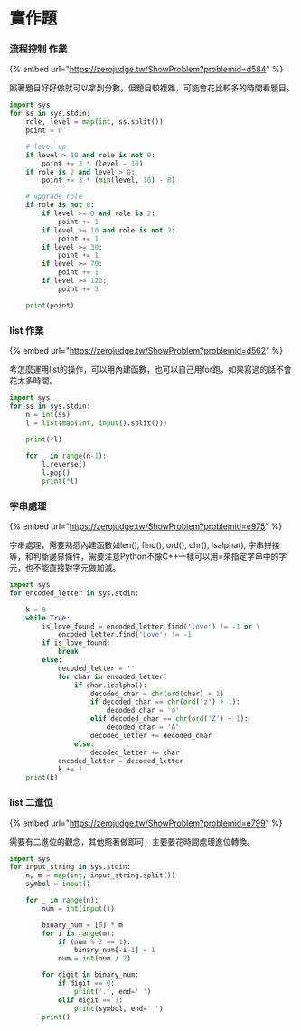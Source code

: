 # 實作題

### 流程控制 作業

{% embed url="https://zerojudge.tw/ShowProblem?problemid=d584" %}

照著題目好好做就可以拿到分數，但題目較複雜，可能會花比較多的時間看題目。

```python
import sys
for ss in sys.stdin:
    role, level = map(int, ss.split())
    point = 0

    # level up
    if level > 10 and role is not 0:
        point += 3 * (level - 10)
    if role is 2 and level > 8:
        point += 3 * (min(level, 10) - 8)

    # upgrade role
    if role is not 0:
        if level >= 8 and role is 2:
            point += 1
        if level >= 10 and role is not 2:
            point += 1
        if level >= 30:
            point += 1
        if level >= 70:
            point += 1
        if level >= 120:
            point += 3

    print(point)
```

### list 作業

{% embed url="https://zerojudge.tw/ShowProblem?problemid=d562" %}

考怎麼運用list的操作，可以用內建函數，也可以自己用for跑，如果寫過的話不會花太多時間。

```python
import sys
for ss in sys.stdin:
    n = int(ss)
    l = list(map(int, input().split()))

    print(*l)
    
    for _ in range(n-1):
        l.reverse()
        l.pop()
        print(*l)
```

### 字串處理

{% embed url="https://zerojudge.tw/ShowProblem?problemid=e975" %}

字串處理，需要熟悉內建函數如len\(\), find\(\), ord\(\), chr\(\), isalpha\(\), 字串拼接等，和判斷邊界條件，需要注意Python不像C++一樣可以用=來指定字串中的字元，也不能直接對字元做加減。

```python
import sys
for encoded_letter in sys.stdin:

    k = 0
    while True:
        is_love_found = encoded_letter.find('love') != -1 or \
            encoded_letter.find('Love') != -1
        if is_love_found:
            break
        else:
            decoded_letter = ''
            for char in encoded_letter:
                if char.isalpha():
                    decoded_char = chr(ord(char) + 1)
                    if decoded_char == chr(ord('z') + 1):
                        decoded_char = 'a'
                    elif decoded_char == chr(ord('Z') + 1):
                        decoded_char = 'A'
                    decoded_letter += decoded_char
                else:
                    decoded_letter += char
            encoded_letter = decoded_letter
            k += 1
    print(k)
```

### list 二進位

{% embed url="https://zerojudge.tw/ShowProblem?problemid=e799" %}

需要有二進位的觀念，其他照著做即可，主要要花時間處理進位轉換。

```python
import sys
for input_string in sys.stdin:
    n, m = map(int, input_string.split())
    symbol = input()

    for _ in range(n):
        num = int(input())

        binary_num = [0] * m
        for i in range(m):
            if (num % 2 == 1):
                binary_num[-i-1] = 1
            num = int(num / 2)

        for digit in binary_num:
            if digit == 0:
                print('.', end=' ')
            elif digit == 1:
                print(symbol, end=' ')
        print()

```

